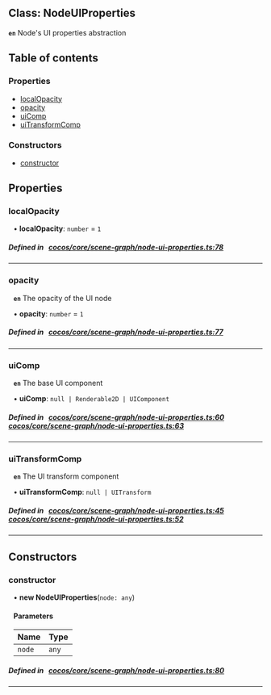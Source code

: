 
## Class: NodeUIProperties







**`en`** Node's UI properties abstraction


<div class="table-of-content">
<h2>Table of contents</h2>


### Properties

- [ localOpacity](#localOpacity)
- [ opacity](#opacity)
- [ uiComp](#uiComp)
- [ uiTransformComp](#uiTransformComp)

### Constructors

- [ constructor](#constructor)
</div>

## Properties


### localOpacity
<div style="margin-left: 10px;">




•  **localOpacity**:
`number`  = `1`
</div>

##### Defined in &nbsp;   [cocos/core/scene-graph/node-ui-properties.ts:78](https://github.com/cocos-creator/engine/blob/c7bf6b8a9/cocos/core/scene-graph/node-ui-properties.ts#L78)&nbsp;


___


### opacity
<div style="margin-left: 10px;">




**`en`** The opacity of the UI node




•  **opacity**:
`number`  = `1`
</div>

##### Defined in &nbsp;   [cocos/core/scene-graph/node-ui-properties.ts:77](https://github.com/cocos-creator/engine/blob/c7bf6b8a9/cocos/core/scene-graph/node-ui-properties.ts#L77)&nbsp;


___


### uiComp
<div style="margin-left: 10px;">




**`en`** The base UI component




•  **uiComp**:
 ``null | Renderable2D | UIComponent`` 
</div>

##### Defined in &nbsp;   [cocos/core/scene-graph/node-ui-properties.ts:60](https://github.com/cocos-creator/engine/blob/c7bf6b8a9/cocos/core/scene-graph/node-ui-properties.ts#L60)&nbsp;   [cocos/core/scene-graph/node-ui-properties.ts:63](https://github.com/cocos-creator/engine/blob/c7bf6b8a9/cocos/core/scene-graph/node-ui-properties.ts#L63)&nbsp;


___


### uiTransformComp
<div style="margin-left: 10px;">




**`en`** The UI transform component




•  **uiTransformComp**:
 ``null | UITransform`` 
</div>

##### Defined in &nbsp;   [cocos/core/scene-graph/node-ui-properties.ts:45](https://github.com/cocos-creator/engine/blob/c7bf6b8a9/cocos/core/scene-graph/node-ui-properties.ts#L45)&nbsp;   [cocos/core/scene-graph/node-ui-properties.ts:52](https://github.com/cocos-creator/engine/blob/c7bf6b8a9/cocos/core/scene-graph/node-ui-properties.ts#L52)&nbsp;


___

<!---->
## Constructors


### constructor
<div style="margin-left: 10px;">

• **new NodeUIProperties**(`node: any`)

#### Parameters
| Name | Type |
| :------ | :------ |
| `node` | `any` |





</div>

##### Defined in &nbsp;   [cocos/core/scene-graph/node-ui-properties.ts:80](https://github.com/cocos-creator/engine/blob/c7bf6b8a9/cocos/core/scene-graph/node-ui-properties.ts#L80)&nbsp;


---

<!---->



